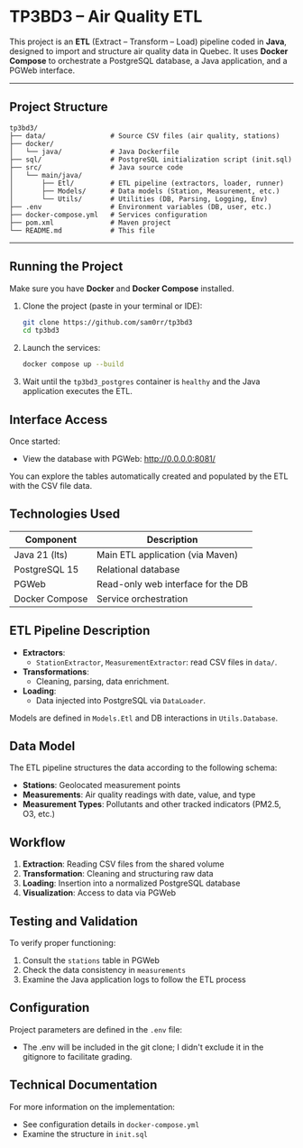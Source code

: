 # TP3BD3 – Air Quality ETL

This project is an **ETL** (Extract – Transform – Load) pipeline coded in **Java**, designed to import and structure air quality data in Quebec. It uses **Docker Compose** to orchestrate a PostgreSQL database, a Java application, and a PGWeb interface.

---

## Project Structure

```
tp3bd3/
├── data/                # Source CSV files (air quality, stations)
├── docker/
│   └── java/            # Java Dockerfile
├── sql/                 # PostgreSQL initialization script (init.sql)
├── src/                 # Java source code
│   └── main/java/
│       ├── Etl/         # ETL pipeline (extractors, loader, runner)
│       ├── Models/      # Data models (Station, Measurement, etc.)
│       └── Utils/       # Utilities (DB, Parsing, Logging, Env)
├── .env                 # Environment variables (DB, user, etc.)
├── docker-compose.yml   # Services configuration
├── pom.xml              # Maven project
└── README.md            # This file
```

---

## Running the Project

Make sure you have **Docker** and **Docker Compose** installed.

1. Clone the project (paste in your terminal or IDE):
   ```bash
   git clone https://github.com/sam0rr/tp3bd3
   cd tp3bd3
   ```

2. Launch the services:
   ```bash
   docker compose up --build
   ```

3. Wait until the `tp3bd3_postgres` container is `healthy` and the Java application executes the ETL.

## Interface Access

Once started:
* View the database with PGWeb: http://0.0.0.0:8081/

You can explore the tables automatically created and populated by the ETL with the CSV file data.

## Technologies Used

| Component      | Description |
|----------------|-------------|
| Java 21 (lts)  | Main ETL application (via Maven) |
| PostgreSQL 15  | Relational database |
| PGWeb          | Read-only web interface for the DB |
| Docker Compose | Service orchestration |

## ETL Pipeline Description

* **Extractors**:
    * `StationExtractor`, `MeasurementExtractor`: read CSV files in `data/`.
* **Transformations**:
    * Cleaning, parsing, data enrichment.
* **Loading**:
    * Data injected into PostgreSQL via `DataLoader`.

Models are defined in `Models.Etl` and DB interactions in `Utils.Database`.

## Data Model

The ETL pipeline structures the data according to the following schema:

* **Stations**: Geolocated measurement points
* **Measurements**: Air quality readings with date, value, and type
* **Measurement Types**: Pollutants and other tracked indicators (PM2.5, O3, etc.)

## Workflow

1. **Extraction**: Reading CSV files from the shared volume
2. **Transformation**: Cleaning and structuring raw data
3. **Loading**: Insertion into a normalized PostgreSQL database
4. **Visualization**: Access to data via PGWeb

## Testing and Validation

To verify proper functioning:
1. Consult the `stations` table in PGWeb
2. Check the data consistency in `measurements`
3. Examine the Java application logs to follow the ETL process

## Configuration

Project parameters are defined in the `.env` file:
* The .env will be included in the git clone; I didn't exclude it in the gitignore to facilitate grading.

## Technical Documentation

For more information on the implementation:
* See configuration details in `docker-compose.yml`
* Examine the structure in `init.sql`